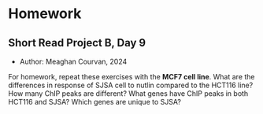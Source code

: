 # Homework 
## Short Read Project B, Day 9
- Author: Meaghan Courvan, 2024

For homework, repeat these exercises with the **MCF7 cell line**. What are the differences in response of SJSA cell to nutlin compared to the HCT116 line? How many ChIP peaks are different? What genes have ChIP peaks in both HCT116 and SJSA? Which genes are unique to SJSA? 
